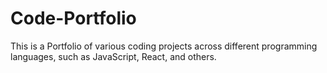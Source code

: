 # Code-Portfolio
This is a Portfolio of various coding projects across different programming languages, such as JavaScript, React, and others.
